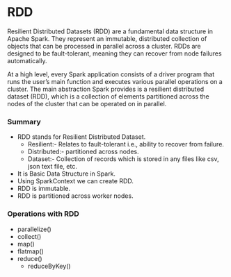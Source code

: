 # RDD
Resilient Distributed Datasets (RDD) are a fundamental data structure in Apache Spark. They represent an immutable, distributed collection of objects that can be processed in parallel across a cluster. RDDs are designed to be fault-tolerant, meaning they can recover from node failures automatically.

At a high level, every Spark application consists of a driver program that runs the user’s main function and executes various parallel operations on a cluster. The main abstraction Spark provides is a resilient distributed dataset (RDD), which is a collection of elements partitioned across the nodes of the cluster that can be operated on in parallel.

### Summary
- RDD stands for Resilient Distributed Dataset.
    - Resilient:- Relates to fault-tolerant i.e., ability to recover from failure.
    - Distributed:- partitioned across nodes.
    - Dataset:- Collection of records which is stored in any files like csv, json text file, etc.
- It is Basic Data Structure in Spark.
- Using SparkContext we can create RDD.
- RDD is immutable.
- RDD is partitioned across worker nodes.

### Operations with RDD
- parallelize()
- collect()
- map()
- flatmap()
- reduce()
    - reduceByKey()
